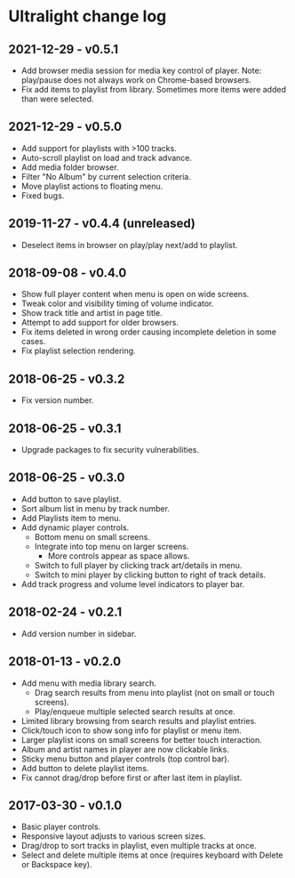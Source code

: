 # Ultralight change log

## 2021-12-29 - v0.5.1
- Add browser media session for media key control of player. Note: play/pause
  does not always work on Chrome-based browsers.
- Fix add items to playlist from library. Sometimes more items were added than
  were selected.

## 2021-12-29 - v0.5.0
- Add support for playlists with >100 tracks.
- Auto-scroll playlist on load and track advance.
- Add media folder browser.
- Filter "No Album" by current selection criteria.
- Move playlist actions to floating menu.
- Fixed bugs.

## 2019-11-27 - v0.4.4 (unreleased)
- Deselect items in browser on play/play next/add to playlist.

## 2018-09-08 - v0.4.0

- Show full player content when menu is open on wide screens.
- Tweak color and visibility timing of volume indicator.
- Show track title and artist in page title.
- Attempt to add support for older browsers.
- Fix items deleted in wrong order causing incomplete deletion in some cases.
- Fix playlist selection rendering.

## 2018-06-25 - v0.3.2

- Fix version number.

## 2018-06-25 - v0.3.1

- Upgrade packages to fix security vulnerabilities.

## 2018-06-25 - v0.3.0

- Add button to save playlist.
- Sort album list in menu by track number.
- Add Playlists item to menu.
- Add dynamic player controls.
  - Bottom menu on small screens.
  - Integrate into top menu on larger screens.
    - More controls appear as space allows.
  - Switch to full player by clicking track art/details in menu.
  - Switch to mini player by clicking button to right of track details.
- Add track progress and volume level indicators to player bar.

## 2018-02-24 - v0.2.1

- Add version number in sidebar.

## 2018-01-13 - v0.2.0

- Add menu with media library search.
  - Drag search results from menu into playlist (not on small or touch screens).
  - Play/enqueue multiple selected search results at once.
- Limited library browsing from search results and playlist entries.
- Click/touch icon to show song info for playlist or menu item.
- Larger playlist icons on small screens for better touch interaction.
- Album and artist names in player are now clickable links.
- Sticky menu button and player controls (top control bar).
- Add button to delete playlist items.
- Fix cannot drag/drop before first or after last item in playlist.

## 2017-03-30 - v0.1.0

- Basic player controls.
- Responsive layout adjusts to various screen sizes.
- Drag/drop to sort tracks in playlist, even multiple tracks at once.
- Select and delete multiple items at once (requires keyboard with Delete or
  Backspace key).
